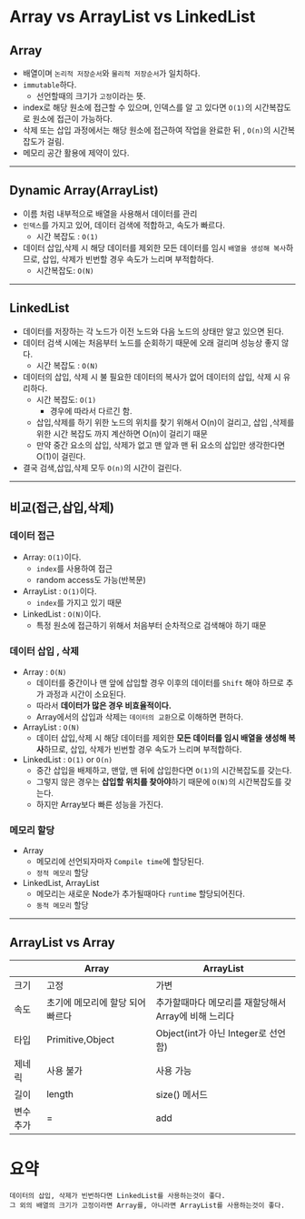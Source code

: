 # Array vs ArrayList vs LinkedList

## Array

- 배열이며 `논리적 저장순서`와 `물리적 저장순서`가 일치하다.
- `immutable`하다.
    - 선언할때의 크기가 `고정`이라는 뜻.
- index로 해당 원소에 접근할 수 있으며, 인덱스를 알 고 있다면 `O(1)`의 시간복잡도로 원소에 접근이 가능하다.
- 삭제 또는 삽입 과정에서는 해당 원소에 접근하여 작업을 완료한 뒤 , `O(n)`의 시간복잡도가 걸림.
- 메모리 공간 활용에 제약이 있다.

---

## Dynamic Array(ArrayList)

- 이름 처럼 내부적으로 배열을 사용해서 데이터를 관리
- `인덱스`를 가지고 있어, 데이터 검색에 적합하고, 속도가 빠르다.
    - 시간 복잡도 : `O(1)`
- 데이터 삽입,삭제 시 해당 데이터를 제외한 모든 데이터를 임시 `배열을 생성해 복사`하므로, 삽입, 삭제가 빈번할 경우 속도가 느리며 부적합하다.
    - 시간복잡도: `O(N)`

---

## LinkedList

- 데이터를 저장하는 각 노드가 이전 노드와 다음 노드의 상태만 알고 있으면 된다.
- 데이터 검색 시에는 처음부터 노드를 순회하기 때문에 오래 걸리며 성능상 좋지 않다.
    - 시간 복잡도 : `O(N)`
- 데이터의 삽입, 삭제 시 불 필요한 데이터의 복사가 없어 데이터의 삽입, 삭제 시 유리하다.
    - 시간 복잡도: `O(1)`
        - 경우에 따라서 다르긴 함.
    - 삽입,삭제를 하기 위한 노드의 위치를 찾기 위해서 O(n)이 걸리고, 삽입 ,삭제를 위한 시간 복잡도 까지 계산하면 O(n)이 걸리기 때문
    - 만약 중간 요소의 삽입, 삭제가 없고 맨 앞과 맨 뒤 요소의 삽입만 생각한다면 O(1)이 걸린다.
- 결국 검색,삽입,삭제 모두 `O(n)`의 시간이 걸린다.

---

## 비교(접근,삽입,삭제)

### 데이터 접근

- Array: `O(1)`이다.
    - `index`를 사용하여 접근
    - random access도 가능(반복문)
- ArrayList : `O(1)`이다.
    - `index`를 가지고 있기 때문
- LinkedList  : `O(N)`이다.
    - 특정 원소에 접근하기 위해서 처음부터 순차적으로 검색해야 하기 때문

### 데이터 삽입 , 삭제

- Array : `O(N)`
    - 데이터를 중간이나 맨 앞에 삽입할 경우 이후의 데이터를 `Shift` 해야 하므로 추가 과정과 시간이 소요된다.
    - 따라서 **데이터가 많은 경우 비효율적이다.**
    - Array에서의  삽입과 삭제는 `데이터의 교환`으로 이해하면 편하다.
- ArrayList  : `O(N)`
    - 데이터 삽입,삭제 시 해당 데이터를 제외한 **모든 데이터를 임시 배열을 생성해 복사**하므로, 삽입, 삭제가 빈번할 경우 속도가 느리며 부적합하다.
- LinkedList : `O(1)` or `O(n)`
    - 중간 삽입을 배제하고, 맨앞, 맨 뒤에 삽입한다면 `O(1)`의 시간복잡도를 갖는다.
    - 그렇지 않은 경우는 **삽입할 위치를 찾아야**하기 때문에 `O(N)`의 시간복잡도를 갖는다.
    - 하지만 Array보다 빠른 성능을 가진다.

### 메모리 할당

- Array
    - 메모리에 선언되자마자 `Compile time`에 할당된다.
    - `정적 메모리` 할당
- LinkedList, ArrayList
    - 메모리는 새로운 Node가 추가될때마다 `runtime` 할당되어진다.
    - `동적 메모리` 할당

---

## ArrayList  vs Array

|  | Array | ArrayList                    |
| --- | --- |------------------------------|
| 크기 | 고정 | 가변                           |
| 속도 | 초기에 메모리에 할당 되어 빠르다 | 추가할때마다 메모리를 재할당해서 Array에 비해 느리다 |
| 타입 | Primitive,Object | Object(int가 아닌 Integer로 선언함) |
| 제네릭 | 사용 불가 | 사용 가능                        |
| 길이 | length  | size() 메서드                   |
| 변수 추가 | = | add                          |

# 요약

```text
데이터의 삽입, 삭제가 빈번하다면 LinkedList를 사용하는것이 좋다.
그 외의 배열의 크기가 고정이라면 Array를, 아니라면 ArrayList를 사용하는것이 좋다.
```
